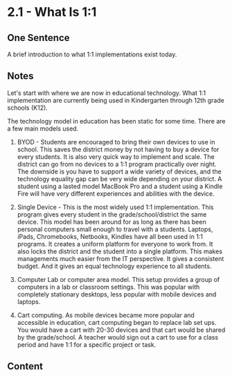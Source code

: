 # 2.1 - What Is 1:1

## One Sentence
A brief introduction to what 1:1 implementations exist today. 

## Notes
Let's start with where we are now in educational technology. What 1:1 implementation are currently being used in Kindergarten through 12th grade schools (K12).

The technology model in education has been static for some time. There are a few main models used. 

1. BYOD - Students are encouraged to bring their own devices to use in school. This saves the district money by not having to buy a device for every students. It is also very quick way to implement and scale. The district can go from no devices to a 1:1 program practically over night. The downside is you have to support a wide variety of devices, and the technology equality gap can be very wide depending on your district. A student using a lasted model MacBook Pro and a student using a Kindle Fire will have very different experiences and abilities with the device.  

2. Single Device - This is the most widely used 1:1 implementation. This program gives every student in the grade/school/district the same device. This model has been around for as long as there has been personal computers small enough to travel with a students. Laptops, iPads, Chromebooks, Netbooks, Kindles have all been used in 1:1 programs. It creates a uniform platform for everyone to work from. It also locks the district and the student into a single platform. This makes managements much easier from the IT perspective. It gives a consistent budget. And it gives an equal technology experience to all students. 

3. Computer Lab or computer area model. This setup provides a group of computers in a lab or classroom settings. This was popular with completely stationary desktops, less popular with mobile devices and laptops. 

4. Cart computing. As mobile devices became more popular and accessible in education, cart computing began to replace lab set ups. You would have a cart with 20-30 devices and that cart would be shared by the grade/school. A teacher would sign out a cart to use for a class period and have 1:1 for a specific project or task. 

## Content
